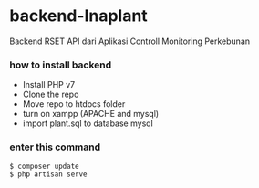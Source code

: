 # backend-Inaplant
Backend RSET API dari Aplikasi Controll Monitoring Perkebunan

### how to install backend

 - Install PHP v7
 - Clone the repo
 - Move repo to htdocs folder
 - turn on xampp (APACHE and mysql)
 - import plant.sql to database mysql

### enter this command

```sh
$ composer update
$ php artisan serve
```
